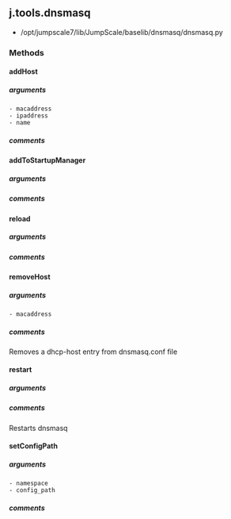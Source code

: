 ## j.tools.dnsmasq

- /opt/jumpscale7/lib/JumpScale/baselib/dnsmasq/dnsmasq.py

### Methods

#### addHost 
##### arguments

    - macaddress
    - ipaddress
    - name

##### comments

#### addToStartupManager 
##### arguments

##### comments

#### reload 
##### arguments

##### comments

#### removeHost 
##### arguments

    - macaddress

##### comments

Removes a dhcp-host entry from dnsmasq.conf file

#### restart 
##### arguments

##### comments

Restarts dnsmasq

#### setConfigPath 
##### arguments

    - namespace
    - config_path

##### comments

